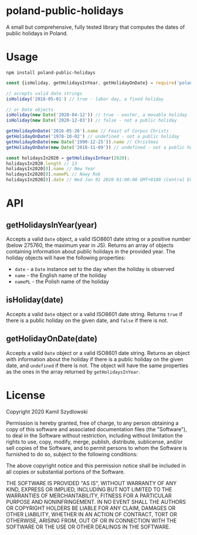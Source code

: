 # poland-public-holidays

A small but comprehensive, fully tested library that computes the dates of public holidays in Poland.

# Usage

```
npm install poland-public-holidays
```

```javascript
const {isHoliday, getHolidaysInYear, getHolidayOnDate} = require('poland-public-holidays')

// accepts valid date strings
isHoliday('2018-05-01') // true - labor day, a fixed holiday

// or Date objects
isHoliday(new Date('2020-04-12')) // true - easter, a movable holiday
isHoliday(new Date('2020-12-03')) // false - not a public holiday

getHolidayOnDate('2016-05-26').name // Feast of Corpus Christi
getHolidayOnDate('1978-10-02') // undefined - not a public holiday
getHolidayOnDate(new Date('1990-12-25')).name // Christmas
getHolidayOnDate(new Date('2018-11-09')) // undefined - not a public holiday

const holidaysIn2020 = getHolidaysInYear(2020);
holidaysIn2020.length // 13
holidaysIn2020[0].name // New Year
holidaysIn2020[0].namePL // Nowy Rok
holidaysIn2020[0].date // Wed Jan 01 2020 01:00:00 GMT+0100 (Central European Standard Time)
```

# API

## getHolidaysInYear(year)

Accepts a valid `Date` object, a valid ISO8601 date string or a positive number (below 275760, the maximum year in JS). Returns an array of objects containing information about public holidays in the provided year. The holiday objects will have the following properties:
- `date` - a `Date` instance set to the day when the holiday is observed
- `name` - the English name of the holiday
- `namePL` - the Polish name of the holiday

## isHoliday(date)

Accepts a valid `Date` object or a valid ISO8601 date string. Returns `true` if there is a public holiday on the given date, and `false` if there is not.

## getHolidayOnDate(date)

Accepts a valid `Date` object or a valid ISO8601 date string. Returns an object with information about the holiday if there is a public holiday on the given date, and `undefined` if there is not. The object will have the same properties as the ones in the array returned by `getHolidaysInYear`.

# License

Copyright 2020 Kamil Szydlowski

Permission is hereby granted, free of charge, to any person obtaining a copy of this software and associated documentation files (the "Software"), to deal in the Software without restriction, including without limitation the rights to use, copy, modify, merge, publish, distribute, sublicense, and/or sell copies of the Software, and to permit persons to whom the Software is furnished to do so, subject to the following conditions:

The above copyright notice and this permission notice shall be included in all copies or substantial portions of the Software.

THE SOFTWARE IS PROVIDED "AS IS", WITHOUT WARRANTY OF ANY KIND, EXPRESS OR IMPLIED, INCLUDING BUT NOT LIMITED TO THE WARRANTIES OF MERCHANTABILITY, FITNESS FOR A PARTICULAR PURPOSE AND NONINFRINGEMENT. IN NO EVENT SHALL THE AUTHORS OR COPYRIGHT HOLDERS BE LIABLE FOR ANY CLAIM, DAMAGES OR OTHER LIABILITY, WHETHER IN AN ACTION OF CONTRACT, TORT OR OTHERWISE, ARISING FROM, OUT OF OR IN CONNECTION WITH THE SOFTWARE OR THE USE OR OTHER DEALINGS IN THE SOFTWARE.